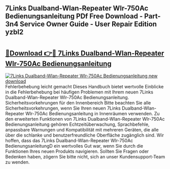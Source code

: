## 7Links Dualband-Wlan-Repeater Wlr-750Ac Bedienungsanleitung PDf Free Download - Part-3n4 Service Owner Guide - User Repair Edition yzbI2

# <h2><a href="http://df4ohs6.blite.top/?on=7Links+Dualband-Wlan-Repeater+Wlr-750Ac+Bedienungsanleitung">🔗Download 👉🔴 7Links Dualband-Wlan-Repeater Wlr-750Ac Bedienungsanleitung</a></h2>

[![7Links Dualband-Wlan-Repeater Wlr-750Ac Bedienungsanleitung new download](https://i.imgur.com/lujVjoI.png)](http://df4ohs6.blite.top/?on=7Links+Dualband-Wlan-Repeater+Wlr-750Ac+Bedienungsanleitung)
Fehlerbehebung leicht gemacht Dieses Handbuch bietet wertvolle Einblicke in die Fehlerbehebung bei häufigen Problemen mit Ihrem neuen 7Links Dualband-Wlan-Repeater Wlr-750Ac Bedienungsanleitung. Sicherheitsvorkehrungen für den Innenbereich Bitte beachten Sie alle Sicherheitsvorkehrungen, wenn Sie Ihren neuen 7Links Dualband-Wlan-Repeater Wlr-750Ac Bedienungsanleitung in Innenräumen verwenden. Zu den erweiterten Funktionen von 7Links Dualband-Wlan-Repeater Wlr-750Ac Bedienungsanleitung gehören Echtzeitüberwachung, Sprachbefehle, anpassbare Warnungen und Kompatibilität mit mehreren Geräten, die alle über die schlanke und benutzerfreundliche Oberfläche zugänglich sind. Wir hoffen, dass das 7Links Dualband-Wlan-Repeater Wlr-750Ac BedienungsanleitungD ein wertvolles Gut war, wenn Sie durch die Funktionen Ihres neuen Produkts navigieren. Sollten Sie Fragen oder Bedenken haben, zögern Sie bitte nicht, sich an unser Kundensupport-Team zu wenden.

